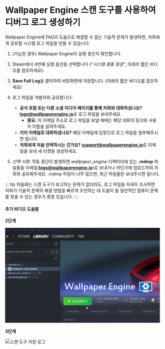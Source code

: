 # Wallpaper Engine 스캔 도구를 사용하여 디버그 로그 생성하기

Wallpaper Engine에 FAQ의 도움으로 해결할 수 없는 기술적 문제가 발생하면, 저희에게 공유할 시스템 로그 파일을 만들 수 있습니다.

1. (가능한 경우) Wallpaper Engine이 실행 중인지 확인합니다.
2. Steam에서 4번째 실행 옵션을 선택합니다 (*"시스템 충돌 점검"*, 아래의 짧은 비디오를 참조하세요):
3. **Save Full Log**을 클릭하여 바탕화면에 저장합니다. (아래의 짧은 비디오를 참조하세요)
4. 로그 파일을 개발자와 공유합니다:
    * **공식 포럼 또는 다른 소셜 미디어 페이지를 통해 저희와 대화하셨나요?** **logs@wallpaperengine.io**로 로그 파일을 보내주세요.
        * **중요:** 이 이메일 주소로 로그 파일을 보낼 때에는 해당 대화의 링크와 사용자 이름을 알려주세요.
    * **이미 이메일로 대화하셨나요?** 해당 이메일에 답장으로 로그 파일을 첨부해주시면 됩니다.
    * **저희에게 처음 연락하시는 건가요?** **support@wallpaperengine.io**로 이메일을 보내 새 티켓을 생성하세요.

5. *선택 사항:* 작동 중단이 발생하면 *wallpaper_engine* 디렉터리에 있는 **.mdmp** 파일들을 이메일(**logs@wallpaperengine.io**)로 보내거나 어딘가에 업로드하여 저희와 공유해주세요. .mdmp 파일이 너무 많으면, 최근 파일들만 보내주시면 됩니다.

::: tip
처음에는 스캔 도구가 보고하는 문제가 없더라도, 로그 파일을 자세히 조사하면 저희가 기술적 문제의 해결 방법을 빠르게 조언하는 데 도움이 될 일반적인 컴퓨터 문제를 찾을 수 있는 경우가 종종 있습니다.
:::

#### 추가 비디오 도움말

**2단계**

![스캔 도구 시작 옵션](./scantoollaunch.gif)

**3단계**

![스캔 도구 저장 로그](./scantoolsave.gif)
